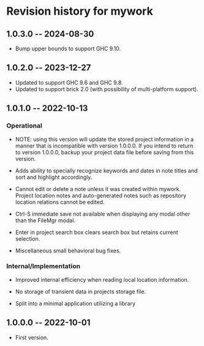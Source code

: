 # Revision history for mywork

## 1.0.3.0 -- 2024-08-30

* Bump upper bounds to support GHC 9.10.

## 1.0.2.0 -- 2023-12-27

* Updated to support GHC 9.6 and GHC 9.8.
* Updated to support brick 2.0 (with possibility of multi-platform support).

## 1.0.1.0 -- 2022-10-13

### Operational

* NOTE: using this version will update the stored project information in a manner
  that is incompatible with version 1.0.0.0.  If you intend to return to version
  1.0.0.0, backup your project data file before saving from this version.

* Adds ability to specially recognize keywords and dates in note titles and
  sort and highlight accordingly.

* Cannot edit or delete a note unless it was created within mywork.  Project
  location notes and auto-generated notes such as repository location relations
  cannot be edited.

* Ctrl-S immediate save not available when displaying any modal other than the
  FileMgr modal.

* Enter in project search box clears search box but retains current selection.

* Miscellaneous small behavioral bug fixes.

### Internal/Implementation

* Improved internal efficiency when reading local location information.

* No storage of transient data in projects storage file.

* Split into a minimal application utilizing a library

## 1.0.0.0 -- 2022-10-01

* First version.
